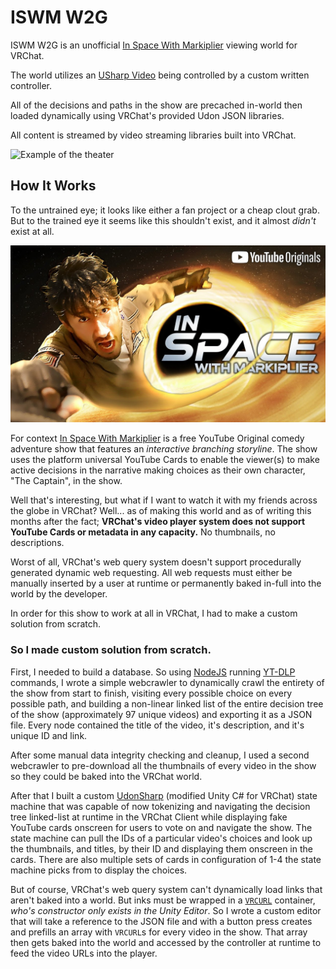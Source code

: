 # ISWM W2G
ISWM W2G is an unofficial [In Space With Markiplier](https://youtu.be/j64oZLF443g) viewing world for VRChat.

The world utilizes an [USharp Video](https://github.com/MerlinVR/USharpVideo) being controlled by a custom written controller. 

All of the decisions and paths in the show are precached in-world then loaded dynamically using VRChat's provided Udon JSON libraries. 

All content is streamed by video streaming libraries built into VRChat.

![Example of the theater](./img/ISWMTheaterExample.png "Theater Example")

## How It Works
To the untrained eye; it looks like either a fan project or a cheap clout grab. 
But to the trained eye it seems like this shouldn't exist, and it almost *didn't* exist at all.

![In Space With Markiplier Logo](./img/ISWM/ISWMLogo.jpg "In Space With Markiplier Logo")

For context [In Space With Markiplier](https://youtu.be/j64oZLF443g) is a free YouTube Original comedy adventure show that features an *interactive branching storyline*. The show uses the platform universal YouTube Cards to enable the viewer(s) to make active decisions in the narrative making choices as their own character, "The Captain", in the show.

Well that's interesting, but what if I want to watch it with my friends across the globe in VRChat? Well... as of making this world and as of writing this months after the fact; **VRChat's video player system does not support YouTube Cards or metadata in any capacity.** No thumbnails, no descriptions.

Worst of all, VRChat's web query system doesn't support procedurally generated dynamic web requesting. All web requests must either be manually inserted by a user at runtime or permanently baked in-full into the world by the developer.

In order for this show to work at all in VRChat, I had to make a custom solution from scratch.

### So I made custom solution from scratch.
First, I needed to build a database. So using [NodeJS](https://nodejs.org/en) running [YT-DLP](https://github.com/yt-dlp/yt-dlp) commands, I wrote a simple webcrawler to dynamically crawl the entirety of the show from start to finish, visiting every possible choice on every possible path, and building a non-linear linked list of the entire decision tree of the show (approximately 97 unique videos) and exporting it as a JSON file. Every node contained the title of the video, it's description, and it's unique ID and link.

After some manual data integrity checking and cleanup, I used a second webcrawler to pre-download all the thumbnails of every video in the show so they could be baked into the VRChat world.

After that I built a custom [UdonSharp](https://udonsharp.docs.vrchat.com/) (modified Unity C# for VRChat) state machine that was capable of now tokenizing and navigating the decision tree linked-list at runtime in the VRChat Client while displaying fake YouTube cards onscreen for users to vote on and navigate the show. The state machine can pull the IDs of a particular video's choices and look up the thumbnails, and titles, by their ID and displaying them onscreen in the cards. There are also multiple sets of cards in configuration of 1-4 the state machine picks from to display the choices.

But of course, VRChat's web query system can't dynamically load links that aren't baked into a world. But inks must be wrapped in a [`VRCURL`](https://creators.vrchat.com/worlds/udon/external-urls/#vrcurl) container, *who's constructor only exists in the Unity Editor*. So I wrote a custom editor that will take a reference to the JSON file and with a button press creates and prefills an array with `VRCURL`s for every video in the show. That array then gets baked into the world and accessed by the controller at runtime to feed the video URLs into the player.